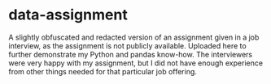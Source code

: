 # data-assignment
A slightly obfuscated and redacted version of an assignment given in a job interview, as the assignment is not publicly available. Uploaded here to further demonstrate my Python and pandas know-how. The interviewers were very happy with my assignment, but I did not have enough experience from other things needed for that particular job offering.
